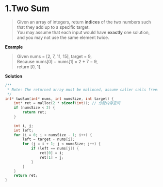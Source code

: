 # 1.Two Sum

>Given an array of integers, return **indices** of the two numbers such that they add up to a specific target.   
>You may assume that each input would have **exactly** one solution, and you may not use the same element twice.   

**Example**   
>Given nums = [2, 7, 11, 15], target = 9,   
>Because nums[0] + nums[1] = 2 + 7 = 9,   
>return [0, 1].   

**Solution**   
```c
/**
 * Note: The returned array must be malloced, assume caller calls free().
 */
int* twoSum(int* nums, int numsSize, int target) {
    int* ret = malloc(2 * sizeof(int)); // 分配内存空间
    if (numsSize < 2) {
        return ret;
    }
    
    int i, j;
    int left;
    for (i = 0; i < numsSize - 1; i++) {
        left = target - nums[i];
        for (j = i + 1; j < numsSize; j++) {
            if (left == nums[j]) {
                ret[0] = i;
                ret[1] = j;   
            }
        }
    }
    return ret;
}
```
